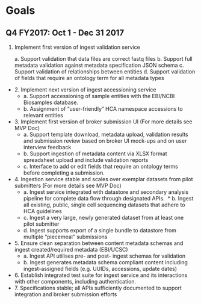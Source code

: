 # Goals

## Q4 FY2017: Oct 1 - Dec 31 2017

1. Implement first version of ingest validation service

    a.  Support validation that data files are correct fastq files
    b.  Support full metadata validation against metadata specification JSON schema
    c.  Support validation of relationships between entities
    d.  Support validation of fields that require an ontology term for all metadata types
* 2\. Implement next version of ingest accessioning service 
  * a\. Support accessioning of sample entities with the EBI/NCBI Biosamples database.
  * b\.  Assignment of “user-friendly” HCA namespace accessions to relevant entities
* 3\. Implement first version of broker submission UI (For more details see MVP Doc)
  * a\. Support template download, metadata upload, validation results and submission review based on broker UI mock-ups and on user interview feedback
  * b\. Support ingestion of metadata content via XLSX format spreadsheet upload and include validation reports
  * c\. Interface to add or edit fields that require an ontology terms before completing a submission. 
* 4\. Ingestion service stable and scales over exemplar datasets from pilot submitters (For more details see MVP Doc)
  * a\. Ingest service integrated with datastore and secondary analysis pipeline for complete data flow through designated APIs.
  * b\. Ingest all existing, public, single cell sequencing datasets that adhere to HCA guidelines
  * c\. Ingest a very large, newly generated dataset from at least one pilot submitter
  * d\. Ingest supports export of a single bundle to datastore from multiple “piecemeal” submissions
* 5\. Ensure clean separation between content metadata schemas and ingest created/required metadata (EBI/UCSC)
  * a\. Ingest API utilises pre- and post- ingest schemas for validation
  * b\. Ingest generates metadata schema compliant content including ingest-assigned fields (e.g. UUIDs, accessions, update dates)
* 6\. Establish integrated test suite for ingest service and its interactions with other components, including authentication.
* 7\. Specifications stable; all APIs sufficiently documented to support integration and broker submission efforts
